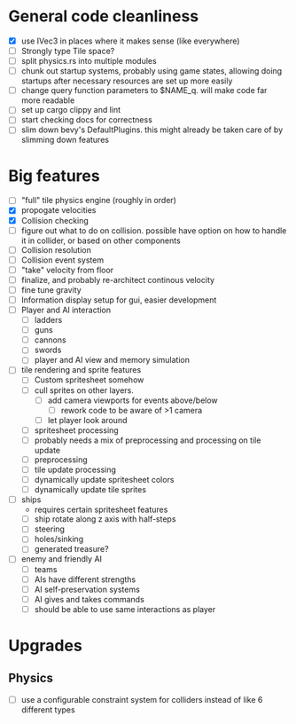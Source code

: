 # General code cleanliness
 - [x] use IVec3 in places where it makes sense (like everywhere)
 - [ ] Strongly type Tile space?
 - [ ] split physics.rs into multiple modules
 - [ ] chunk out startup systems, probably using game states, 
 allowing doing startups after necessary resources are set up more easily
 - [ ] change query function parameters to $NAME_q. will make code far more readable
 - [ ] set up cargo clippy and lint 
 - [ ] start checking docs for correctness
 - [ ] slim down bevy's DefaultPlugins. this might already be taken care of by slimming down features

# Big features
 - [ ] "full" tile physics engine (roughly in order)
  - [x] propogate velocities
  - [x] Collision checking
   - [ ] figure out what to do on collision. possible have option on how to handle it in collider, or based on other components
  - [ ] Collision resolution
  - [ ] Collision event system
  - [ ] "take" velocity from floor
  - [ ] finalize, and probably re-architect continous velocity
  - [ ] fine tune gravity
 - [ ] Information display setup for gui, easier development
 - [ ] Player and AI interaction 
    - [ ] ladders
    - [ ] guns
    - [ ] cannons
    - [ ] swords
    - [ ] player and AI view and memory simulation
 - [ ] tile rendering and sprite features
    - [ ] Custom spritesheet somehow
    - [ ] cull sprites on other layers.
        - [ ] add camera viewports for events above/below 
            - [ ]  rework code to be aware of >1 camera
        - [ ] let player look around
    - [ ] spritesheet processing
     - [ ] probably needs a mix of preprocessing and processing on tile update
     - [ ] preprocessing
     - [ ] tile update processing
    - [ ] dynamically update spritesheet colors
    - [ ] dynamically update tile sprites
 - [ ] ships
    - requires certain spritesheet features
    - [ ] ship rotate along z axis with half-steps
    - [ ] steering
    - [ ] holes/sinking
    - [ ] generated treasure?
 - [ ] enemy and friendly AI
    - [ ] teams
    - [ ] AIs have different strengths
    - [ ] AI self-preservation systems
    - [ ] AI gives and takes commands
    - [ ] should be able to use same interactions as player

# Upgrades

## Physics
 - [ ] use a configurable constraint system for colliders instead of like 6 different types
